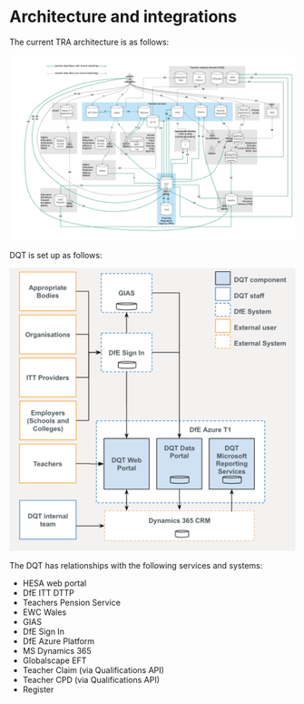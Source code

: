 # Architecture and integrations

The current TRA architecture is as follows:

![TRA Architecture](images/tra-architecture.png)

DQT is set up as follows: 

![DQT Setup](images/dqt-setup.png)

The DQT has relationships with the following services and systems: 

* HESA web portal
* DfE ITT DTTP
* Teachers Pension Service
* EWC Wales
* GIAS
* DfE Sign In
* DfE Azure Platform
* MS Dynamics 365
* Globalscape EFT
* Teacher Claim (via Qualifications API)
* Teacher CPD (via Qualifications API)
* Register

